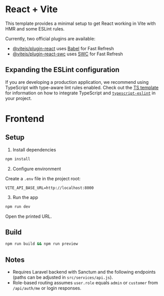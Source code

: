 # React + Vite

This template provides a minimal setup to get React working in Vite with HMR and some ESLint rules.

Currently, two official plugins are available:

- [@vitejs/plugin-react](https://github.com/vitejs/vite-plugin-react/blob/main/packages/plugin-react) uses [Babel](https://babeljs.io/) for Fast Refresh
- [@vitejs/plugin-react-swc](https://github.com/vitejs/vite-plugin-react/blob/main/packages/plugin-react-swc) uses [SWC](https://swc.rs/) for Fast Refresh

## Expanding the ESLint configuration

If you are developing a production application, we recommend using TypeScript with type-aware lint rules enabled. Check out the [TS template](https://github.com/vitejs/vite/tree/main/packages/create-vite/template-react-ts) for information on how to integrate TypeScript and [`typescript-eslint`](https://typescript-eslint.io) in your project.

# Frontend

## Setup

1. Install dependencies

```bash
npm install
```

2. Configure environment

Create a `.env` file in the project root:

```
VITE_API_BASE_URL=http://localhost:8000
```

3. Run the app

```bash
npm run dev
```

Open the printed URL.

## Build

```bash
npm run build && npm run preview
```

## Notes
- Requires Laravel backend with Sanctum and the following endpoints (paths can be adjusted in `src/services/api.js`).
- Role-based routing assumes `user.role` equals `admin` or `customer` from `/api/auth/me` or login responses.
